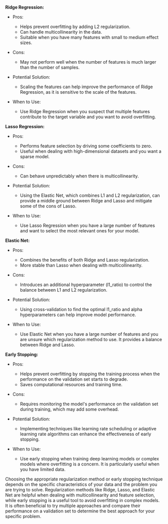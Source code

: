 
**Ridge Regression:**
- Pros:
  - Helps prevent overfitting by adding L2 regularization.
  - Can handle multicollinearity in the data.
  - Suitable when you have many features with small to medium effect sizes.

- Cons:
  - May not perform well when the number of features is much larger than the number of samples.

- Potential Solution:
  - Scaling the features can help improve the performance of Ridge Regression, as it is sensitive to the scale of the features.

- When to Use:
  - Use Ridge Regression when you suspect that multiple features contribute to the target variable and you want to avoid overfitting.

**Lasso Regression:**
- Pros:
  - Performs feature selection by driving some coefficients to zero.
  - Useful when dealing with high-dimensional datasets and you want a sparse model.

- Cons:
  - Can behave unpredictably when there is multicollinearity.

- Potential Solution:
  - Using the Elastic Net, which combines L1 and L2 regularization, can provide a middle ground between Ridge and Lasso and mitigate some of the cons of Lasso.

- When to Use:
  - Use Lasso Regression when you have a large number of features and want to select the most relevant ones for your model.

**Elastic Net:**
- Pros:
  - Combines the benefits of both Ridge and Lasso regularization.
  - More stable than Lasso when dealing with multicollinearity.

- Cons:
  - Introduces an additional hyperparameter (l1_ratio) to control the balance between L1 and L2 regularization.

- Potential Solution:
  - Using cross-validation to find the optimal l1_ratio and alpha hyperparameters can help improve model performance.

- When to Use:
  - Use Elastic Net when you have a large number of features and you are unsure which regularization method to use. It provides a balance between Ridge and Lasso.

**Early Stopping:**
- Pros:
  - Helps prevent overfitting by stopping the training process when the performance on the validation set starts to degrade.
  - Saves computational resources and training time.

- Cons:
  - Requires monitoring the model's performance on the validation set during training, which may add some overhead.

- Potential Solution:
  - Implementing techniques like learning rate scheduling or adaptive learning rate algorithms can enhance the effectiveness of early stopping.

- When to Use:
  - Use early stopping when training deep learning models or complex models where overfitting is a concern. It is particularly useful when you have limited data.

Choosing the appropriate regularization method or early stopping technique depends on the specific characteristics of your data and the problem you are trying to solve. Regularization methods like Ridge, Lasso, and Elastic Net are helpful when dealing with multicollinearity and feature selection, while early stopping is a useful tool to avoid overfitting in complex models. It is often beneficial to try multiple approaches and compare their performance on a validation set to determine the best approach for your specific problem.